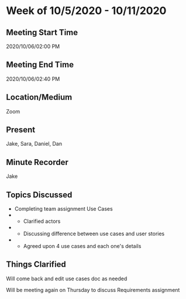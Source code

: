 # Week of 10/5/2020 - 10/11/2020

## Meeting Start Time

2020/10/06/02:00 PM

## Meeting End Time

2020/10/06/02:40 PM

## Location/Medium

Zoom

## Present

Jake, Sara, Daniel, Dan

## Minute Recorder

Jake

## Topics Discussed

- Completing team assignment Use Cases
- - Clarified actors
- - Discussing difference between use cases and user stories
- - Agreed upon 4 use cases and each one's details

## Things Clarified

Will come back and edit use cases doc as needed

Will be meeting again on Thursday to discuss Requirements assignment
